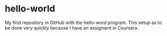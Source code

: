 # hello-world
My first repository in GitHub  with the hello-word program. This setup as to be done very quickly because I have an assigment in Coursera.
